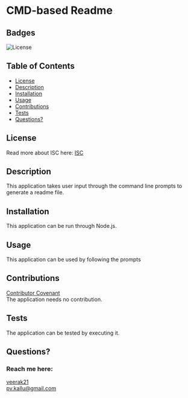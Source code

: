 # CMD-based Readme
  ## Badges
  ![License](https://img.shields.io/badge/License-ISC-yellow.svg)
  ## Table of Contents
  
  * [License](#license)
  * [Description](#description)
  * [Installation](#installation)
  * [Usage](#usage)
  * [Contributions](#contributions)
  * [Tests](#tests)
  * [Questions?](#questions)
  

  ## License
  Read more about ISC here:
  [ISC](https://opensource.org/licenses/ISC)
  ## Description
  This application takes user input through the command line prompts to generate a readme file. 
  ## Installation
  This application can be run through Node.js.
  ## Usage
  This application can be used by following the prompts
  ## Contributions
  [Contributor Covenant](https://www.contributor-covenant.org/)  
  The application needs no contribution. 
  ## Tests
  The application can be tested by executing it. 
  ## Questions?
  ### Reach me here: 
  [veerak21](https://github.com/veerak21)  
  pv.kallu@gmail.com